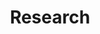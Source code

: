 ---
layout: page
title: Research 
permalink: /research/
image: /assets/images/research.jpg
description: The questions about animal behavior that drive my research and the publications they've led to.
show_tile: false
nav-menu: false
order: 3
---